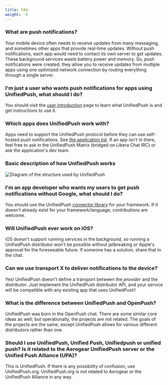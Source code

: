 ```yaml
---
title: FAQ
weight: -9
---
```


### What are push notifications?

Your mobile device often needs to receive updates from many messaging, and sometimes other apps that provide real-time updates. Without push notifications, each app would need to contact its own server to get updates. These background services waste battery power and memory. So, push notifications were created; they allow you to receive updates from multiple apps using one optimized network connection by routing everything through a single server.

### I'm just a user who wants push notifications for apps using UnifiedPush, what should I do?

You should visit the [user introduction](/users/distributors) page to learn what UnifiedPush is and get instructions to use it.

### Which apps does UnifiedPush work with?

Apps need to support the UnifiedPush protocol before they can use self-hosted push notifications. See [the application list](/users/apps). If an app isn't in there, feel free to ask in the UnifiedPush Matrix (bridged on Libera Chat IRC) or ask the application's dev team.

### Basic description of how UnifiedPush works

![Diagram of the structure used by UnifiedPush](/img/diagram.png)

### I'm an app developer who wants my users to get push notifications without Google, what should I do?

You should use the UnifiedPush [connector library](/developers/) for your framework. If it doesn't already exist for your framework/language, contributions are welcome.

### Will UnifiedPush ever work on iOS?

iOS doesn't support running services in the background, so running a UnifiedPush distributor won't be possible without jailbreaking or Apple's approval for the foreseeable future. If someone has a solution, share that in the chat.

### Can we use transport X to deliver notifications to the device?

Yes! UnifiedPush doesn't define a transport between the *provider* and the *distributor*. Just implement the UnifiedPush distributor API, and your service will be compatible with any existing app that uses UnifiedPush!

### What is the difference between UnifiedPush and OpenPush?

UnifiedPush was born in the OpenPush chat. There are some similar core ideas as well; but operationally, the projects are not related. The goals of the projects are the same, except UnifiedPush allows for various different distributors rather than one.

### Should I use UnifiedPush, Unified Push, Unifiedpush or unified push? Is it related to the Aerogear UnifiedPush server or the Unified Push Alliance (UPA)?

This is UnifiedPush. If there is any possibility of confusion, use UnifiedPush.org. UnifiedPush.org is not related to Aerogear or the UnifiedPush Alliance in any way.
